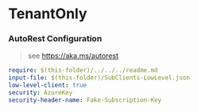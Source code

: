 # TenantOnly
### AutoRest Configuration
> see https://aka.ms/autorest

``` yaml
require: $(this-folder)/../../../readme.md
input-file: $(this-folder)/SubClients-LowLevel.json
low-level-client: true
security: AzureKey
security-header-name: Fake-Subscription-Key
```
